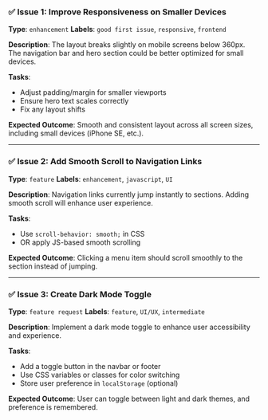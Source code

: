 

### ✅ Issue 1: **Improve Responsiveness on Smaller Devices**

**Type**: `enhancement`
**Labels**: `good first issue`, `responsive`, `frontend`

**Description**:
The layout breaks slightly on mobile screens below 360px. The navigation bar and hero section could be better optimized for small devices.

**Tasks**:

* Adjust padding/margin for smaller viewports
* Ensure hero text scales correctly
* Fix any layout shifts

**Expected Outcome**:
Smooth and consistent layout across all screen sizes, including small devices (iPhone SE, etc.).

---

### ✅ Issue 2: **Add Smooth Scroll to Navigation Links**

**Type**: `feature`
**Labels**: `enhancement`, `javascript`, `UI`

**Description**:
Navigation links currently jump instantly to sections. Adding smooth scroll will enhance user experience.

**Tasks**:

* Use `scroll-behavior: smooth;` in CSS
* OR apply JS-based smooth scrolling

**Expected Outcome**:
Clicking a menu item should scroll smoothly to the section instead of jumping.

---

### ✅ Issue 3: **Create Dark Mode Toggle**

**Type**: `feature request`
**Labels**: `feature`, `UI/UX`, `intermediate`

**Description**:
Implement a dark mode toggle to enhance user accessibility and experience.

**Tasks**:

* Add a toggle button in the navbar or footer
* Use CSS variables or classes for color switching
* Store user preference in `localStorage` (optional)

**Expected Outcome**:
User can toggle between light and dark themes, and preference is remembered.


